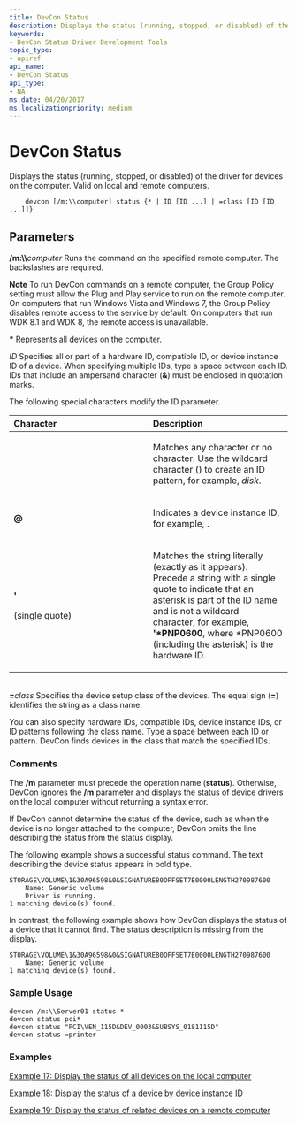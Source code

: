 ```yaml
---
title: DevCon Status
description: Displays the status (running, stopped, or disabled) of the driver for devices on the computer. Valid on local and remote computers.
keywords:
- DevCon Status Driver Development Tools
topic_type:
- apiref
api_name:
- DevCon Status
api_type:
- NA
ms.date: 04/20/2017
ms.localizationpriority: medium
---
```


# DevCon Status

Displays the status (running, stopped, or disabled) of the driver for devices on the computer. Valid on local and remote computers.

```
    devcon [/m:\\computer] status {* | ID [ID ...] | =class [ID [ID ...]]}
```

## <span id="ddk_devcon_status_tools"></span><span id="DDK_DEVCON_STATUS_TOOLS"></span>Parameters

<span id="________m___computer______"></span><span id="________M___COMPUTER______"></span> **/m:\\\\**<em>computer</em>
Runs the command on the specified remote computer. The backslashes are required.

**Note**   To run DevCon commands on a remote computer, the Group Policy setting must allow the Plug and Play service to run on the remote computer. On computers that run Windows Vista and Windows 7, the Group Policy disables remote access to the service by default. On computers that run WDK 8.1 and WDK 8, the remote access is unavailable.

<span id="______________"></span> **\***
Represents all devices on the computer.

<span id="_______ID______"></span><span id="_______id______"></span> *ID*
Specifies all or part of a hardware ID, compatible ID, or device instance ID of a device. When specifying multiple IDs, type a space between each ID. IDs that include an ampersand character (**&**) must be enclosed in quotation marks.

The following special characters modify the ID parameter.

<table>
<colgroup>
<col width="50%" />
<col width="50%" />
</colgroup>
<thead>
<tr class="header">
<th align="left">Character</th>
<th align="left">Description</th>
</tr>
</thead>
<tbody>
<tr class="odd">
<td align="left"><p><strong><em></strong></p></td>
<td align="left"><p>Matches any character or no character. Use the wildcard character (</em>) to create an ID pattern, for example, <em>disk</em>.</p></td>
</tr>
<tr class="even">
<td align="left"><p><strong>@</strong></p></td>
<td align="left"><p>Indicates a device instance ID, for example, <strong><xref href="ROOT\FTDISK\0000" data-throw-if-not-resolved="False" data-raw-source="@ROOT\FTDISK\0000"></xref></strong>.</p></td>
</tr>
<tr class="odd">
<td align="left"><p><strong>'</strong></p>
<p>(single quote)</p></td>
<td align="left"><p>Matches the string literally (exactly as it appears). Precede a string with a single quote to indicate that an asterisk is part of the ID name and is not a wildcard character, for example, <strong>'*PNP0600</strong>, where *PNP0600 (including the asterisk) is the hardware ID.</p></td>
</tr>
</tbody>
</table>  

<span id="________class______"></span><span id="________CLASS______"></span>  
**=**_class_
Specifies the device setup class of the devices. The equal sign (**=**) identifies the string as a class name.

You can also specify hardware IDs, compatible IDs, device instance IDs, or ID patterns following the class name. Type a space between each ID or pattern. DevCon finds devices in the class that match the specified IDs.

### <span id="comments"></span><span id="COMMENTS"></span>Comments

The **/m** parameter must precede the operation name (**status**). Otherwise, DevCon ignores the **/m** parameter and displays the status of device drivers on the local computer without returning a syntax error.

If DevCon cannot determine the status of the device, such as when the device is no longer attached to the computer, DevCon omits the line describing the status from the status display.

The following example shows a successful status command. The text describing the device status appears in bold type.

```
STORAGE\VOLUME\1&30A96598&0&SIGNATURE80OFFSET7E0000LENGTH270987600
    Name: Generic volume
    Driver is running.
1 matching device(s) found.
```

In contrast, the following example shows how DevCon displays the status of a device that it cannot find. The status description is missing from the display.

```
STORAGE\VOLUME\1&30A96598&0&SIGNATURE80OFFSET7E0000LENGTH270987600
    Name: Generic volume
1 matching device(s) found.
```

### <span id="sample_usage"></span><span id="SAMPLE_USAGE"></span>Sample Usage

```
devcon /m:\\Server01 status *
devcon status pci*
devcon status "PCI\VEN_115D&DEV_0003&SUBSYS_0181115D"
devcon status =printer
```

### <span id="examples"></span><span id="EXAMPLES"></span>Examples

[Example 17: Display the status of all devices on the local computer](devcon-examples.md#ddk_example_17_display_the_status_of_all_devices_on_the_local_computer)

[Example 18: Display the status of a device by device instance ID](devcon-examples.md#ddk_example_18_display_the_status_of_a_device_by_device_instance_id_to)

[Example 19: Display the status of related devices on a remote computer](devcon-examples.md#ddk_example_19_display_the_status_of_related_devices_on_a_remote_compu)
